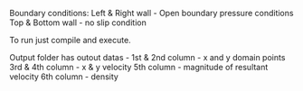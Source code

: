 Boundary conditions:
Left & Right wall - Open boundary pressure conditions
Top & Bottom wall - no slip condition

To run just compile and execute.

Output folder has outout datas - 
1st & 2nd column - x and y domain points
3rd & 4th column - x & y velocity
5th column - magnitude of resultant velocity
6th column - density
